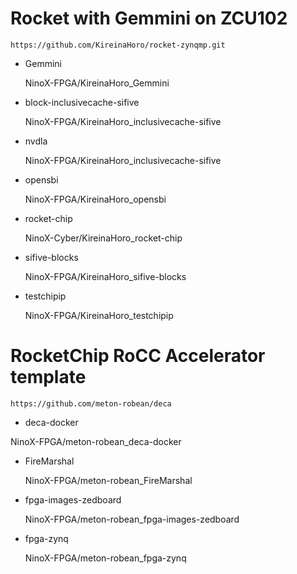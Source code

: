 
# Rocket with Gemmini on ZCU102

```
https://github.com/KireinaHoro/rocket-zynqmp.git
```
* Gemmini

  NinoX-FPGA/KireinaHoro_Gemmini

* block-inclusivecache-sifive

  NinoX-FPGA/KireinaHoro_inclusivecache-sifive
  
* nvdla
 
  NinoX-FPGA/KireinaHoro_inclusivecache-sifive
  
* opensbi

  NinoX-FPGA/KireinaHoro_opensbi
  
 
* rocket-chip

  NinoX-Cyber/KireinaHoro_rocket-chip
  
* sifive-blocks

   NinoX-FPGA/KireinaHoro_sifive-blocks
 
* testchipip

  NinoX-FPGA/KireinaHoro_testchipip
  
 # RocketChip RoCC Accelerator template
 
 
 ```
 https://github.com/meton-robean/deca
 ```
 
 
 * deca-docker

  NinoX-FPGA/meton-robean_deca-docker
 
* FireMarshal
  
  NinoX-FPGA/meton-robean_FireMarshal

* fpga-images-zedboard

  NinoX-FPGA/meton-robean_fpga-images-zedboard
 
* fpga-zynq

  NinoX-FPGA/meton-robean_fpga-zynq
